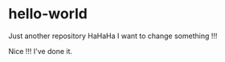 # hello-world
Just another repository
HaHaHa I want to change something !!!

Nice !!! I've done it.
